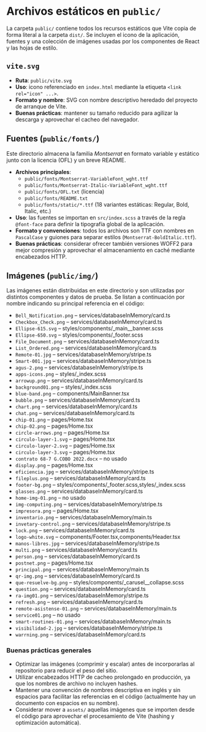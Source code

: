 # Archivos estáticos en `public/`

La carpeta `public/` contiene todos los recursos estáticos que Vite copia de forma literal a la carpeta `dist/`. Se incluyen el icono de la aplicación, fuentes y una colección de imágenes usadas por los componentes de React y las hojas de estilo.

## `vite.svg`
- **Ruta**: `public/vite.svg`
- **Uso**: icono referenciado en `index.html` mediante la etiqueta `<link rel="icon" ...>`.
- **Formato y nombre**: SVG con nombre descriptivo heredado del proyecto de arranque de Vite.
- **Buenas prácticas**: mantener su tamaño reducido para agilizar la descarga y aprovechar el cacheo del navegador.

## Fuentes (`public/fonts/`)
Este directorio almacena la familia *Montserrat* en formato variable y estático junto con la licencia (OFL) y un breve README.

- **Archivos principales**:
  - `public/fonts/Montserrat-VariableFont_wght.ttf`
  - `public/fonts/Montserrat-Italic-VariableFont_wght.ttf`
  - `public/fonts/OFL.txt` (licencia)
  - `public/fonts/README.txt`
  - `public/fonts/static/*.ttf` (18 variantes estáticas: Regular, Bold, Italic, etc.)
- **Uso**: las fuentes se importan en `src/index.scss` a través de la regla `@font-face` para definir la tipografía global de la aplicación.
- **Formato y convenciones**: todos los archivos son TTF con nombres en `PascalCase` y guiones para separar estilos (`Montserrat-BoldItalic.ttf`).
- **Buenas prácticas**: considerar ofrecer también versiones WOFF2 para mejor compresión y aprovechar el almacenamiento en caché mediante encabezados HTTP.

## Imágenes (`public/img/`)
Las imágenes están distribuidas en este directorio y son utilizadas por distintos componentes y datos de prueba. Se listan a continuación por nombre indicando su principal referencia en el código:

- `Bell_Notification.png` – services/databaseInMemory/card.ts
- `Checkbox_Check.png` – services/databaseInMemory/card.ts
- `Ellipse-615.svg` – styles/components/_main__banner.scss
- `Ellipse-650.svg` – styles/components/_footer.scss
- `File_Document.png` – services/databaseInMemory/card.ts
- `List_Ordered.png` – services/databaseInMemory/card.ts
- `Remote-01.jpg` – services/databaseInMemory/stripe.ts
- `Smart-001.jpg` – services/databaseInMemory/stripe.ts
- `agus-2.png` – services/databaseInMemory/stripe.ts
- `apps-icons.png` – styles/_index.scss
- `arrowup.png` – services/databaseInMemory/card.ts
- `background01.png` – styles/_index.scss
- `blue-band.png` – components/MainBanner.tsx
- `bubble.png` – services/databaseInMemory/card.ts
- `chart.png` – services/databaseInMemory/card.ts
- `chat.png` – services/databaseInMemory/card.ts
- `chip-01.png` – pages/Home.tsx
- `chip-02.png` – pages/Home.tsx
- `circle-arrows.png` – pages/Home.tsx
- `circulo-layer-1.svg` – pages/Home.tsx
- `circulo-layer-2.svg` – pages/Home.tsx
- `circulo-layer-3.svg` – pages/Home.tsx
- `contrato 68-7 G.COBO 2022.docx` – no usado
- `display.png` – pages/Home.tsx
- `eficiencia.jpg` – services/databaseInMemory/stripe.ts
- `fileplus.png` – services/databaseInMemory/card.ts
- `footer-bg.png` – styles/components/_footer.scss,styles/_index.scss
- `glasses.png` – services/databaseInMemory/card.ts
- `home-img-01.png` – no usado
- `img-computing.png` – services/databaseInMemory/stripe.ts
- `impresora.png` – pages/Home.tsx
- `inventario.png` – services/databaseInMemory/main.ts
- `invetary-control.png` – services/databaseInMemory/stripe.ts
- `lock.png` – services/databaseInMemory/card.ts
- `logo-white.svg` – components/Footer.tsx,components/Header.tsx
- `manos-libres.jpg` – services/databaseInMemory/stripe.ts
- `multi.png` – services/databaseInMemory/card.ts
- `person.png` – services/databaseInMemory/card.ts
- `postnet.png` – pages/Home.tsx
- `principal.png` – services/databaseInMemory/main.ts
- `qr-img.png` – services/databaseInMemory/card.ts
- `que-resuelve-bg.png` – styles/components/_carusel__collapse.scss
- `question.png` – services/databaseInMemory/card.ts
- `ra-img01.png` – services/databaseInMemory/stripe.ts
- `refresh.png` – services/databaseInMemory/card.ts
- `remote-asistense-01.png` – services/databaseInMemory/main.ts
- `service01.png` – no usado
- `smart-routines-01.png` – services/databaseInMemory/main.ts
- `visibilidad-2.jpg` – services/databaseInMemory/stripe.ts
- `warrning.png` – services/databaseInMemory/card.ts

### Buenas prácticas generales
- Optimizar las imágenes (comprimir y escalar) antes de incorporarlas al repositorio para reducir el peso del sitio.
- Utilizar encabezados HTTP de cacheo prolongado en producción, ya que los nombres de archivo no incluyen hashes.
- Mantener una convención de nombres descriptiva en inglés y sin espacios para facilitar las referencias en el código (actualmente hay un documento con espacios en su nombre).
- Considerar mover a `assets/` aquellas imágenes que se importen desde el código para aprovechar el procesamiento de Vite (hashing y optimización automática).
